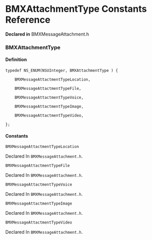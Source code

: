 # BMXAttachmentType Constants Reference

  **Declared in** BMXMessageAttachment.h  

### BMXAttachmentType

#### Definition
    typedef NS_ENUM(NSUInteger, BMXAttachmentType ) {   
        
        BMXMessageAttactmentTypeLocation,
        
        BMXMessageAttactmentTypeFile,
        
        BMXMessageAttactmentTypeVoice,
        
        BMXMessageAttactmentTypeImage,
        
        BMXMessageAttactmentTypeVideo,
        
    };

#### Constants

<a name="" title="BMXMessageAttactmentTypeLocation"></a><code>BMXMessageAttactmentTypeLocation</code>

   Declared In `BMXMessageAttachment.h`.

<a name="" title="BMXMessageAttactmentTypeFile"></a><code>BMXMessageAttactmentTypeFile</code>

   Declared In `BMXMessageAttachment.h`.

<a name="" title="BMXMessageAttactmentTypeVoice"></a><code>BMXMessageAttactmentTypeVoice</code>

   Declared In `BMXMessageAttachment.h`.

<a name="" title="BMXMessageAttactmentTypeImage"></a><code>BMXMessageAttactmentTypeImage</code>

   Declared In `BMXMessageAttachment.h`.

<a name="" title="BMXMessageAttactmentTypeVideo"></a><code>BMXMessageAttactmentTypeVideo</code>

   Declared In `BMXMessageAttachment.h`.

